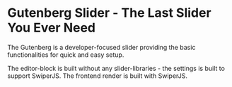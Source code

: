 # Gutenberg Slider - The Last Slider You Ever Need

The Gutenberg is a developer-focused slider providing the basic functionalities for quick and easy setup.

The editor-block is built without any slider-libraries - the settings is built to support SwiperJS.
The frontend render is built with SwiperJS.

